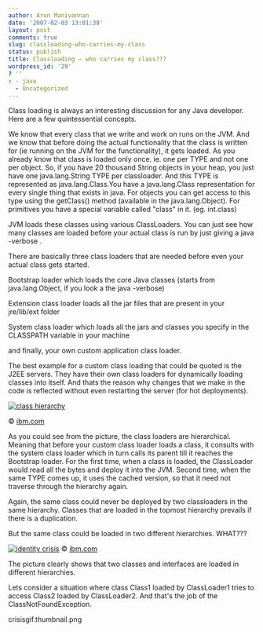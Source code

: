 ```yaml
---
author: Arun Manivannan
date: '2007-02-03 13:01:38'
layout: post
comments: true
slug: classloading-who-carries-my-class
status: publish
title: Classloading — who carries my class???
wordpress_id: '29'
? ''
: - java
  - Uncategorized
---
```


Class loading is always an interesting discussion for any Java developer. Here
are a few quintessential concepts.

We know that every class that we write and work on runs on the JVM. And we
know that before doing the actual functionality that the class is written for
(ie running on the JVM for the functionality), it gets loaded. As you already
know that class is loaded only once. ie. one per TYPE and not one per object.
So, if you have 20 thousand String objects in your heap, you just have one
java.lang.String TYPE per classloader. And this TYPE is represented as
java.lang.Class.You have a java.lang.Class representation for every single
thing that exists in java. For objects you can get access to this type using
the getClass() method (available in the java.lang.Object). For primitives you
have a special variable called "class" in it. (eg. int.class)

JVM loads these classes using various ClassLoaders. You can just see how many
classes are loaded before your actual class is run by just giving a java
-verbose .

There are basically three class loaders that are needed before even your
actual class gets started.

Bootstrap loader which loads the core Java classes (starts from
java.lang.Object, if you look a the java -verbose)

Extension class loader loads all the jar files that are present in your
jre/lib/ext folder

System class loader which loads all the jars and classes you specify in the
CLASSPATH variable in your machine

and finally, your own custom application class loader.

The best example for a custom class loading that could be quoted is the J2EE
servers. They have their own class loaders for dynamically loading classes
into itself. And thats the reason why changes that we make in the code is
reflected without even restarting the server (for hot deployments).

[![class hierarchy][1]][2]

© [ibm.com][3]

As you could see from the picture, the class loaders are hierarchical. Meaning
that before your custom class loader loads a class, it consults with the
system class loader which in turn calls its parent till it reaches the
Bootstrap loader. For the first time, when a class is loaded, the ClassLoader
would read all the bytes and deploy it into the JVM. Second time, when the
same TYPE comes up, it uses the cached version, so that it need not traverse
through the hierarchy again.

Again, the same class could never be deployed by two classloaders in the same
hierarchy. Classes that are loaded in the topmost hierarchy prevails if there
is a duplication.

But the same class could be loaded in two different hierarchies. WHAT???

[![identity crisis][4]][5] © [ibm.com][6]

The picture clearly shows that two classes and interfaces are loaded in
different hierarchies.

Lets consider a situation where class Class1 loaded by ClassLoader1 tries to
access Class2 loaded by ClassLoader2. And that's the job of the
ClassNotFoundException.

   [1]:
http://beanpicks.wordpress.com/files/2007/02/clhierarchygif.thumbnail.png

   [2]: http://beanpicks.wordpress.com/files/2007/02/clhierarchygif.png (class
hierarchy)

   [3]: http://www-128.ibm.com/developerworks/java/library/j-dclp1/

   [4]: http://beanpicks.wordpress.com/files/2007/02/identity-
crisisgif.thumbnail.png

   [5]: http://beanpicks.wordpress.com/files/2007/02/identity-crisisgif.png
(identity crisis)

   [6]: http://www-128.ibm.com/developerworks/java/library/j-dyn0429/

